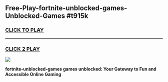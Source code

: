 
## Free-Play-fortnite-unblocked-games-Unblocked-Games #t915k
<h3>
<a href="https://news.freeplayer.one?title=fortnite-unblocked-games&ref=8M">CLICK TO PLAY</a></h3>
<hr>

<h3>
<a href="https://news.freeplayer.one?title=fortnite-unblocked-games&ref=8M">CLICK 2 PLAY</a>
  
</h3>

<a href="https://news.freeplayer.one?title=fortnite-unblocked-games&ref=8M"><img src="https://clearcache.store/games.png"></a>


**fortnite-unblocked-games games unblocked: Your Gateway to Fun and Accessible Online Gaming**
